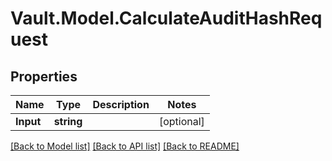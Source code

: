 # Vault.Model.CalculateAuditHashRequest

## Properties

Name | Type | Description | Notes
------------ | ------------- | ------------- | -------------
**Input** | **string** |  | [optional] 

[[Back to Model list]](../README.md#documentation-for-models) [[Back to API list]](../README.md#documentation-for-api-endpoints) [[Back to README]](../README.md)

